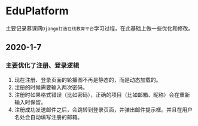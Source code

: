 # EduPlatform

主要记录慕课网`Django打造在线教育平台`学习过程，在此基础上做一些优化和修改。

## 2020-1-7

### 主要优化了注册、登录逻辑

1. 现在注册、登录页面的轮播图不再是静态的，而是动态加载的。
2. 注册的时候需要输入两次密码。
3. 注册时如果格式错误（比如密码），正确的项目（比如邮箱、昵称）会在重新输入时保留。
4. 注册成功发送邮件之后，会跳转到登录页面，并弹出邮件提示框。并且在用户名处会自动填写注册的邮箱。